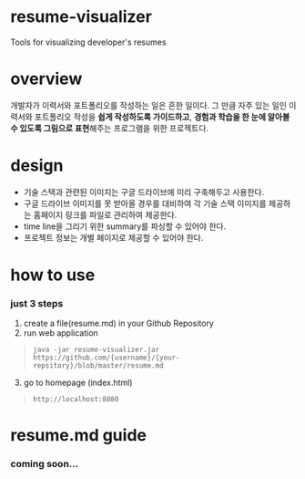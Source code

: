# resume-visualizer
Tools for visualizing developer's resumes

# overview
개발자가 이력서와 포트폴리오를 작성하는 일은 흔한 일이다. 
그 만큼 자주 있는 일인 이력서와 포트폴리오 작성을 **쉽게 작성하도록 가이드하고**, **경험과 학습을 한 눈에 알아볼 수 있도록 그림으로 표현**해주는 프로그램을 위한 프로젝트다.


# design
- 기술 스택과 관련된 이미지는 구글 드라이브에 미리 구축해두고 사용한다.
- 구글 드라이브 이미지를 못 받아올 경우를 대비하여 각 기술 스택 이미지를 제공하는 홈페이지 링크를 파일로 관리하여 제공한다.
- time line을 그리기 위한 summary를 파싱할 수 있어야 한다.
- 프로젝트 정보는 개별 페이지로 제공할 수 있어야 한다.

# how to use
### just 3 steps
1. create a file(resume.md) in your Github Repository
2. run web application
  > `java -jar resume-visualizer.jar https://github.com/{username}/{your-repsitory}/blob/master/resume.md`
3. go to homepage (index.html)
  > `http://localhost:8080`
  
# resume.md guide
### coming soon...
